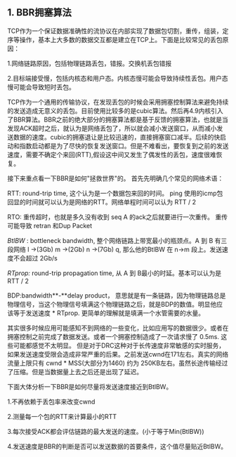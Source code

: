 ## 1. BBR拥塞算法

 TCP作为一个保证数据准确性的流协议在内部实现了数据包切割，重传，组装，定序等操作，基本上大多数的数据交互都是建立在TCP上。下面是比较常见的丢包原因：

   1.网络链路原因，包括物理链路丢包，错报。交换机丢包错报

   2.目标端接受慢，包括内核态和用户态。内核态慢可能会导致持续性丢包。用户态慢可能会导致短时丢包。

​     TCP作为一个通用的传输协议，在发现丢包的时候会采用拥塞控制算法来避免持续的发送造成无意义的丢包。目前使用比较多的是cubic算法。然后再4.9内核引入了BBR算法。BBR之前的绝大部分的拥塞算法都是基于反馈的拥塞算法，也就是当发现ACK超时之后，就认为是网络丢包了，所以就会减小发送窗口，从而减小发送数据的速度。cubic的拥塞退让是比较迅速的，直接拥塞窗口减半。后续的快启动和指数启动都是为了尽快的恢复发送窗口。但是不难看出，要恢复到之前的发送速度，需要不确定个来回(RTT),假设这中间又发生了偶发性的丢包，速度很难恢复。

  接下来重点看一下BBR是如何"拯救世界"的。 首先先明确几个常见的网络术语：

   RTT: round-trip time, 这个认为是一个数据包来回的时间。 ping 使用的icmp包回显的时间就可以认为是网络的RTT。网络单程时间可以认为 RTT / 2

   RTO: 重传超时，也就是多久没有收到 seq A 的ack之后就要进行一次重传。 重传可能导致 retran 和Dup Packet

   *BtlBW* : bottleneck bandwidth, 整个网络链路上带宽最小的瓶颈点。A 到 B 有三段网络 l ->(3Gb) m ->(2Gb) n ->(7Gb) q, 那么他的BtlBW 在 n->m 段上。发送速度不会超过 2Gb/s

*RTprop:* round-trip propagation time, 从 A 到 B最小的时延。基本可以认为是 RTT / 2

   BDP:bandwidth**-**delay product， 意思就是有一条链路，因为物理链路总是物理信号，当这个物理信号填满这个物理链路之后，就是BDP的数值。明显他应该等于发送速度 * RTprop. 更简单的理解就是填满一个水管需要的水量。

  其实很多时候应用可能感知不到网络的一些变化，比如应用写的数据很少。或者在拥塞控制之前完成了数据发送。或者一个拥塞控制造成了一次请求慢了 0.5ms. 这些可能都感觉不太明显。 但是对于DRC这种对于长传速度非常敏感的实时服务，如果发送速度受限会造成非常严重的后果。之前发送cwnd在171左右。真实的网络流量上限只有 cwnd * MSS(大部分为1460) 约为 250KB左右。虽然长途传输经过了压缩。但是当数据量上去之后还是出现了延迟。

  下面大体分析一下BBR是如何尽量将发送速度接近到BtlBW。

   1.不再依赖于丢包率来改变cwnd

   2.测量每一个包的RTT来计算最小的RTT

   3.每次接受ACK都会评估链路的最大发送的速度。(小于等于Min(BtlBW))

   4.发送速度是BBR的判断是否可以发送数据的首要条件，这个值尽量贴近BtlBW。

 